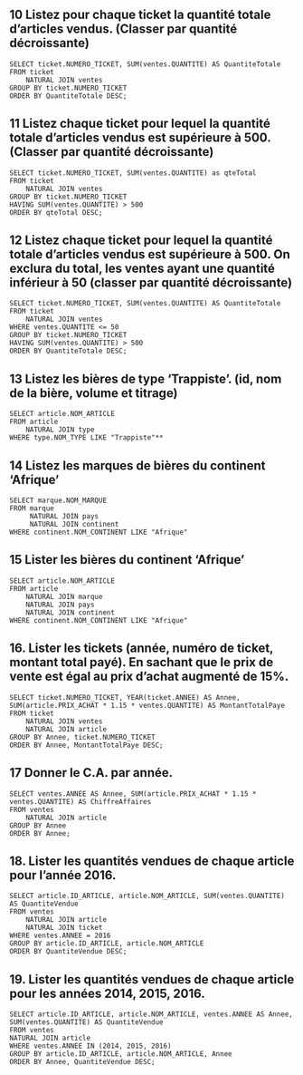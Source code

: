 ## 10 Listez pour chaque ticket la quantité totale d’articles vendus. (Classer par quantité décroissante)

```mysql
SELECT ticket.NUMERO_TICKET, SUM(ventes.QUANTITE) AS QuantiteTotale
FROM ticket
    NATURAL JOIN ventes 
GROUP BY ticket.NUMERO_TICKET
ORDER BY QuantiteTotale DESC;

```

## 11 Listez chaque ticket pour lequel la quantité totale d’articles vendus est supérieure à 500. (Classer par quantité décroissante)

```mysql
SELECT ticket.NUMERO_TICKET, SUM(ventes.QUANTITE) as qteTotal
FROM ticket
    NATURAL JOIN ventes 
GROUP BY ticket.NUMERO_TICKET
HAVING SUM(ventes.QUANTITE) > 500
ORDER BY qteTotal DESC;
```

## 12 Listez chaque ticket pour lequel la quantité totale d’articles vendus est supérieure à 500. On exclura du total, les ventes ayant une quantité inférieur à 50 (classer par quantité décroissante)

```mysql
SELECT ticket.NUMERO_TICKET, SUM(ventes.QUANTITE) AS QuantiteTotale
FROM ticket 
    NATURAL JOIN ventes
WHERE ventes.QUANTITE <= 50 
GROUP BY ticket.NUMERO_TICKET 
HAVING SUM(ventes.QUANTITE) > 500 
ORDER BY QuantiteTotale DESC;
```

## 13 Listez les bières de type ‘Trappiste’. (id, nom de la bière, volume et titrage)

```mysql
SELECT article.NOM_ARTICLE
FROM article
    NATURAL JOIN type
WHERE type.NOM_TYPE LIKE "Trappiste"**
```

## 14 Listez les marques de bières du continent ‘Afrique’

```mysql
SELECT marque.NOM_MARQUE
FROM marque
     NATURAL JOIN pays
     NATURAL JOIN continent
WHERE continent.NOM_CONTINENT LIKE "Afrique"
```

## 15 Lister les bières du continent ‘Afrique’

```mysql
SELECT article.NOM_ARTICLE
FROM article
    NATURAL JOIN marque
    NATURAL JOIN pays
    NATURAL JOIN continent
WHERE continent.NOM_CONTINENT LIKE "Afrique"
```

## 16. Lister les tickets (année, numéro de ticket, montant total payé). En sachant que le prix de vente est égal au prix d’achat augmenté de 15%.

```mysql
SELECT ticket.NUMERO_TICKET, YEAR(ticket.ANNEE) AS Annee, SUM(article.PRIX_ACHAT * 1.15 * ventes.QUANTITE) AS MontantTotalPaye
FROM ticket
	NATURAL JOIN ventes
    NATURAL JOIN article
GROUP BY Annee, ticket.NUMERO_TICKET
ORDER BY Annee, MontantTotalPaye DESC;
```

## 17  Donner le C.A. par année.

```mysql
SELECT ventes.ANNEE AS Annee, SUM(article.PRIX_ACHAT * 1.15 * ventes.QUANTITE) AS ChiffreAffaires
FROM ventes
    NATURAL JOIN article
GROUP BY Annee
ORDER BY Annee;
```

## 18. Lister les quantités vendues de chaque article pour l’année 2016.

```mysql
SELECT article.ID_ARTICLE, article.NOM_ARTICLE, SUM(ventes.QUANTITE) AS QuantiteVendue
FROM ventes
    NATURAL JOIN article
    NATURAL JOIN ticket 
WHERE ventes.ANNEE = 2016
GROUP BY article.ID_ARTICLE, article.NOM_ARTICLE
ORDER BY QuantiteVendue DESC;
```

## 19. Lister les quantités vendues de chaque article pour les années 2014, 2015, 2016.

```mysql
SELECT article.ID_ARTICLE, article.NOM_ARTICLE, ventes.ANNEE AS Annee, SUM(ventes.QUANTITE) AS QuantiteVendue
FROM ventes
NATURAL JOIN article
WHERE ventes.ANNEE IN (2014, 2015, 2016)
GROUP BY article.ID_ARTICLE, article.NOM_ARTICLE, Annee
ORDER BY Annee, QuantiteVendue DESC;
```

